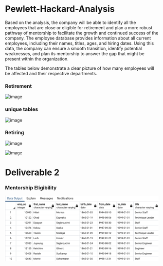 # Pewlett-Hackard-Analysis
Based on the analysis, the company will be able to identify all the employees that are close or eligible for retirement and plan a more robust pathway of mentorship to facilitate the growth and continued success of the company. The employee database provides information about all current employees, including their names, titles, ages, and hiring dates. Using this data, the company can ensure a smooth transition, identify potential weaknesses, and plan its mentorship to answer the gap that might be present within the organization. 

The tables below demonstrate a clear picture of how many employees will be affected and their respective departments.

### Retirement 

![image](https://user-images.githubusercontent.com/115044466/226153251-6288a165-4401-47ba-a517-9fdfaa3a2a27.png)

### unique tables

![image](https://user-images.githubusercontent.com/115044466/226153251-6288a165-4401-47ba-a517-9fdfaa3a2a27.png)

### Retiring 

![image](https://user-images.githubusercontent.com/115044466/226153356-fc9f92c1-855c-4da5-9e33-5d42dcbb3e48.png)

![image](https://user-images.githubusercontent.com/115044466/226153429-49a15353-cd12-4208-b406-b1bb0dac57f5.png)

# Deliverable 2 
### Mentorship Eligibility
![image](https://github.com/Newlie2/Pewlett-Hackard-Analysis/blob/main/Image-4.png)







